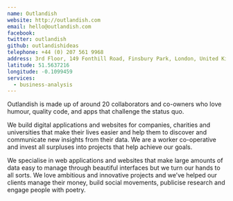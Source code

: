 ```yaml
---
name: Outlandish
website: http://outlandish.com
email: hello@outlandish.com
facebook:
twitter: outlandish
github: outlandishideas
telephone: +44 (0) 207 561 9968
address: 3rd Floor, 149 Fonthill Road, Finsbury Park, London, United Kingdom, N4 3HF
latitude: 51.5637216
longitude: -0.1099459
services:
  - business-analysis
---
```

Outlandish is made up of around 20 collaborators and co-owners who love humour, quality code, and apps that challenge the status quo.

We build digital applications and websites for companies, charities and universities that make their lives easier and help them to discover and communicate new insights from their data. We are a worker co-operative and invest all surpluses into projects that help achieve our goals.

We specialise in web applications and websites that make large amounts of data easy to manage through beautiful interfaces but we turn our hands to all sorts. We love ambitious and innovative projects and we’ve helped our clients manage their money, build social movements, publicise research and engage people with poetry.
